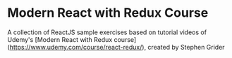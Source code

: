 # Modern React with Redux Course

A collection of ReactJS sample exercises based on tutorial videos of Udemy's [Modern React with Redux course] (https://www.udemy.com/course/react-redux/), 
created by Stephen Grider
